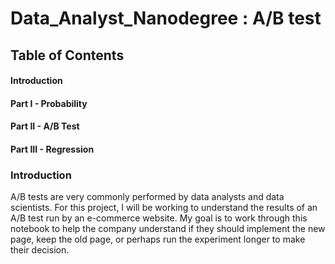 # Data_Analyst_Nanodegree : A/B test


## Table of Contents
#### Introduction
#### Part I - Probability
#### Part II - A/B Test
#### Part III - Regression

### Introduction
A/B tests are very commonly performed by data analysts and data scientists. For this project, I will be working to understand the results of an A/B test run by an e-commerce website. My goal is to work through this notebook to help the company understand if they should implement the new page, keep the old page, or perhaps run the experiment longer to make their decision.
